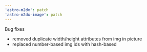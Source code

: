 ```yaml
---
'astro-m2dx': patch
'astro-m2dx-image': patch
---
```


Bug fixes

- removed duplicate width/height attributes from img in picture
- replaced number-based img ids with hash-based
